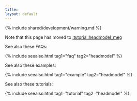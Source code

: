 ```yaml
---
title:
layout: default
---
```


{% include shared/development/warning.md %}

Note that this page has moved to [:tutorial:headmodel_meg](/tutorial/headmodel_meg)

See also these FAQs:

{% include seealso.html tag1="faq" tag2="headmodel" %}

See also these examples:

{% include seealso.html tag1="example" tag2="headmodel" %}

See also these tutorials:

{% include seealso.html tag1="tutorial" tag2="headmodel" %}
